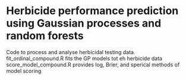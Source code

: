 # Herbicide performance prediction using Gaussian processes and random forests
Code to process and analyse herbicidal testing data.
fit_ordinal_compound.R fits the GP models tot eh herbicide data
score_model_compound.R provides log, Brier, and sperical methods of model scoring
